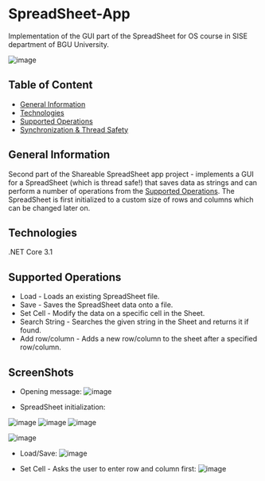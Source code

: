 # SpreadSheet-App

Implementation of the GUI part of the SpreadSheet for OS course in SISE department of BGU University.

![image](https://user-images.githubusercontent.com/66309521/129691455-d1cae55b-cf90-46e3-9461-baa76917de76.png)


## Table of Content
* [General Information](#General-Information)
* [Technologies](#Technologies)
* [Supported Operations](#Supported-Operations)
* [Synchronization & Thread Safety](#Synchronization-&-Thread-Safety)

## General Information
Second part of the Shareable SpreadSheet app project - implements a GUI for a SpreadSheet (which is thread safe!) that saves data as strings and can perform a number of operations from the [Supported Operations](#Supported-Operations). The SpreadSheet is first initialized to a custom size of rows and columns which can be changed later on.

## Technologies
.NET Core 3.1

## Supported Operations
- Load - Loads an existing SpreadSheet file.
- Save - Saves the SpreadSheet data onto a file.
- Set Cell - Modify the data on a specific cell in the Sheet.
- Search String - Searches the given string in the Sheet and returns it if found.
- Add row/column - Adds a new row/column to the sheet after a specified row/column.


## ScreenShots

- Opening message:
![image](https://user-images.githubusercontent.com/66309521/129691705-76af15a0-a464-49c0-9eaa-cae19e80612d.png)



- SpreadSheet initialization:




![image](https://user-images.githubusercontent.com/66309521/129691840-5643471f-b61a-4858-a93f-0b5824a920d2.png)
![image](https://user-images.githubusercontent.com/66309521/129691891-5ac1737b-e14d-4cce-947c-3d1557fa0b1b.png)
![image](https://user-images.githubusercontent.com/66309521/129691947-a4fc7781-2737-47d1-a2e8-f626d6ba3028.png)

![image](https://user-images.githubusercontent.com/66309521/129692002-60a43e2a-c343-4985-9461-6813f6bf1385.png)


- Load/Save:
![image](https://user-images.githubusercontent.com/66309521/129692169-10f9cf5f-5084-414d-82f6-670418b412bb.png)

- Set Cell - Asks the user to enter row and column first:
![image](https://user-images.githubusercontent.com/66309521/129692459-32a753ae-ac4d-4b5b-a486-b01f1984d74b.png)

